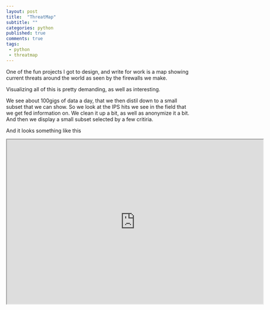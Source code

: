 ```yaml
---
layout: post
title:  "ThreatMap"
subtitle: ""
categories: python
published: true
comments: true
tags:
 - python
 - threatmap
---
```


One of the fun projects I got to design, and write for work is a map showing current threats around the world as seen by the firewalls we make.

Visualizing all of this is pretty demanding, as well as interesting.

We see about 100gigs of data a day, that we then distil down to a small subset that we can show. So we look at the IPS hits we see in the field that we get fed information on. We clean it up a bit, as well as anonymize it a bit. And then we display a small subset selected by a few critiria. 

And it looks something like this

<iframe src="http://threatmap.fortiguard.com/index.html" width="700" height="450"></iframe>
